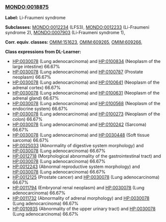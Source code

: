 
### [MONDO:0018875](http://purl.obolibrary.org/obo/MONDO_0018875)
**Label:** Li-Fraumeni syndrome

**Subclasses:** [MONDO:0012234](http://purl.obolibrary.org/obo/MONDO_0012234) (LFS3), [MONDO:0012233](http://purl.obolibrary.org/obo/MONDO_0012233) (Li-Fraumeni syndrome 2), [MONDO:0007903](http://purl.obolibrary.org/obo/MONDO_0007903) (Li-Fraumeni syndrome 1), 

**Corr. equiv. classes:** [OMIM:151623](http://purl.obolibrary.org/obo/OMIM_151623), [OMIM:609265](http://purl.obolibrary.org/obo/OMIM_609265), [OMIM:609266](http://purl.obolibrary.org/obo/OMIM_609266), 

**Class expressions from DL-Learner:**

- [HP:0030078](http://purl.obolibrary.org/obo/HP_0030078) (Lung adenocarcinoma) and [HP:0100834](http://purl.obolibrary.org/obo/HP_0100834) (Neoplasm of the large intestine) 66.67%
- [HP:0030078](http://purl.obolibrary.org/obo/HP_0030078) (Lung adenocarcinoma) and [HP:0100787](http://purl.obolibrary.org/obo/HP_0100787) (Prostate neoplasm) 66.67%
- [HP:0030078](http://purl.obolibrary.org/obo/HP_0030078) (Lung adenocarcinoma) and [HP:0100641](http://purl.obolibrary.org/obo/HP_0100641) (Neoplasm of the adrenal cortex) 66.67%
- [HP:0030078](http://purl.obolibrary.org/obo/HP_0030078) (Lung adenocarcinoma) and [HP:0100631](http://purl.obolibrary.org/obo/HP_0100631) (Neoplasm of the adrenal gland) 66.67%
- [HP:0030078](http://purl.obolibrary.org/obo/HP_0030078) (Lung adenocarcinoma) and [HP:0100568](http://purl.obolibrary.org/obo/HP_0100568) (Neoplasm of the endocrine system) 66.67%
- [HP:0030078](http://purl.obolibrary.org/obo/HP_0030078) (Lung adenocarcinoma) and [HP:0100273](http://purl.obolibrary.org/obo/HP_0100273) (Neoplasm of the colon) 66.67%
- [HP:0030078](http://purl.obolibrary.org/obo/HP_0030078) (Lung adenocarcinoma) and [HP:0100242](http://purl.obolibrary.org/obo/HP_0100242) (Sarcoma) 66.67%
- [HP:0030078](http://purl.obolibrary.org/obo/HP_0030078) (Lung adenocarcinoma) and [HP:0030448](http://purl.obolibrary.org/obo/HP_0030448) (Soft tissue sarcoma) 66.67%
- [HP:0025033](http://purl.obolibrary.org/obo/HP_0025033) (Abnormality of digestive system morphology) and [HP:0030078](http://purl.obolibrary.org/obo/HP_0030078) (Lung adenocarcinoma) 66.67%
- [HP:0012718](http://purl.obolibrary.org/obo/HP_0012718) (Morphological abnormality of the gastrointestinal tract) and [HP:0030078](http://purl.obolibrary.org/obo/HP_0030078) (Lung adenocarcinoma) 66.67%
- [HP:0012243](http://purl.obolibrary.org/obo/HP_0012243) (Abnormal reproductive system morphology) and [HP:0030078](http://purl.obolibrary.org/obo/HP_0030078) (Lung adenocarcinoma) 66.67%
- [HP:0012125](http://purl.obolibrary.org/obo/HP_0012125) (Prostate cancer) and [HP:0030078](http://purl.obolibrary.org/obo/HP_0030078) (Lung adenocarcinoma) 66.67%
- [HP:0011794](http://purl.obolibrary.org/obo/HP_0011794) (Embryonal renal neoplasm) and [HP:0030078](http://purl.obolibrary.org/obo/HP_0030078) (Lung adenocarcinoma) 66.67%
- [HP:0011732](http://purl.obolibrary.org/obo/HP_0011732) (Abnormality of adrenal morphology) and [HP:0030078](http://purl.obolibrary.org/obo/HP_0030078) (Lung adenocarcinoma) 66.67%
- [HP:0010935](http://purl.obolibrary.org/obo/HP_0010935) (Abnormality of the upper urinary tract) and [HP:0030078](http://purl.obolibrary.org/obo/HP_0030078) (Lung adenocarcinoma) 66.67%


